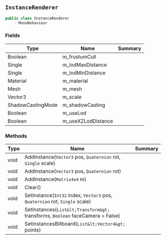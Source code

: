 ## `InstanceRenderer`

```csharp
public class InstanceRenderer
    : MonoBehaviour

```

### Fields

| Type | Name | Summary | 
| --- | --- | --- | 
| Boolean | m_frustumCull |  | 
| Single | m_lodMaxDistance |  | 
| Single | m_lodMinDistance |  | 
| Material | m_material |  | 
| Mesh | m_mesh |  | 
| Vector3 | m_scale |  | 
| ShadowCastingMode | m_shadowCasting |  | 
| Boolean | m_useLod |  | 
| Boolean | m_useXZLodDistance |  | 


### Methods

| Type | Name | Summary | 
| --- | --- | --- | 
| void | AddInstance(`Vector3` pos, `Quaternion` rot, `Single` scale) |  | 
| void | AddInstance(`Vector3` pos, `Quaternion` rot) |  | 
| void | AddInstance(`Matrix4x4` m) |  | 
| void | Clear() |  | 
| void | SetInstance(`Int32` index, `Vector3` pos, `Quaternion` rot, `Single` scale) |  | 
| void | SetInstances(`List&lt;Transform&gt;` transforms, `Boolean` faceCamera = False) |  | 
| void | SetInstancesBillboard(`List&lt;Vector4&gt;` points) |  | 


